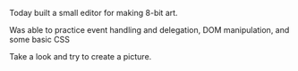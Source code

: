 Today built a small editor for making 8-bit art. 

Was able to practice event handling and delegation, DOM manipulation, and some basic CSS

Take a look and try to create a picture. 

